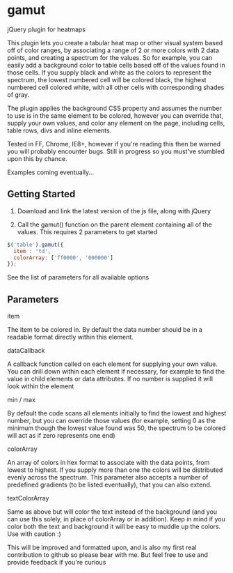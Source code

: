 gamut
=====

jQuery plugin for heatmaps

This plugin lets you create a tabular heat map or other visual system based off of color ranges, by associating a range of 2 or more colors with 2 data points, and creating a spectrum for the values. So for example, you can easily add a background color to table cells based off of the values found in those cells. If you supply black and white as the colors to represent the spectrum, the lowest numbered cell will be colored black, the highest numbered cell colored white, with all other cells with corresponding shades of gray.

The plugin applies the background CSS property and assumes the number to use is in the same element to be colored, however you can override that, supply your own values, and color any element on the page, including cells, table rows, divs and inline elements.

Tested in FF, Chrome, IE8+, however if you're reading this then be warned you will probably encounter bugs. Still in progress so you must've stumbled upon this by chance. 

Examples coming eventually...

Getting Started
----

1) Download and link the latest version of the js file, along with jQuery

2) Call the gamut() function on the parent element containing all of the values. This requires 2 parameters to get started

```js
$('table').gamut({
  item : 'td',
  colorArray: ['ff0000', '000000']
});
```

See the list of parameters for all available options

Parameters
----

item

The item to be colored in. By default the data number should be in a readable format directly within this element.

dataCallback

A callback function called on each element for supplying your own value. You can drill down within each element if necessary, for example to find the value in child elements or data attributes. If no number is supplied it will look within the element

min / max

By default the code scans all elements initially to find the lowest and highest number, but you can override those values (for example, setting 0 as the minimum though the lowest value found was 50, the spectrum to be colored will act as if zero represents one end)

colorArray

An array of colors in hex format to associate with the data points, from lowest to highest. If you supply more than one  the colors will be distributed evenly across the spectrum. This parameter also accepts a number of predefined gradients (to be listed eventually), that you can also extend.

textColorArray

Same as above but will color the text instead of the background (and you can use this solely, in place of colorArray or in addition). Keep in mind if you color both the text and background it will be easy to muddle up the colors. Use with caution :)

This will be improved and formatted upon, and is also my first real contribution to github so please bear with me. But feel free to use and provide feedback if you're curious

